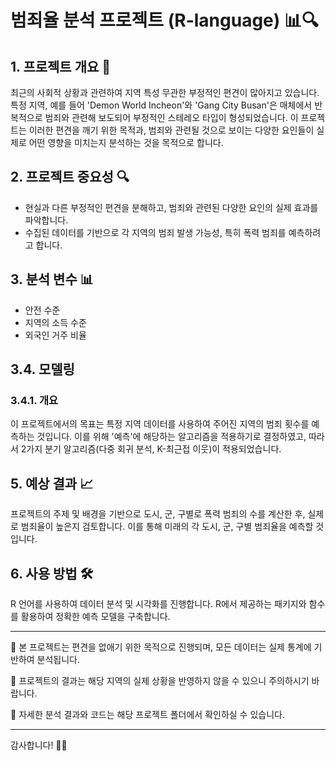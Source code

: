 # 범죄율 분석 프로젝트 (R-language) 📊🔍

## 1. 프로젝트 개요 📝

최근의 사회적 상황과 관련하여 지역 특성 무관한 부정적인 편견이 많아지고 있습니다. 특정 지역, 예를 들어 'Demon World Incheon'와 'Gang City Busan'은 매체에서 반복적으로 범죄와 관련해 보도되어 부정적인 스테레오 타입이 형성되었습니다. 이 프로젝트는 이러한 편견을 깨기 위한 목적과, 범죄와 관련될 것으로 보이는 다양한 요인들이 실제로 어떤 영향을 미치는지 분석하는 것을 목적으로 합니다.

## 2. 프로젝트 중요성 🔍

- 현실과 다른 부정적인 편견을 분해하고, 범죄와 관련된 다양한 요인의 실제 효과를 파악합니다.
- 수집된 데이터를 기반으로 각 지역의 범죄 발생 가능성, 특히 폭력 범죄를 예측하려고 합니다.

## 3. 분석 변수 📊

- 안전 수준
- 지역의 소득 수준
- 외국인 거주 비율

## 3.4. 모델링

### 3.4.1. 개요

이 프로젝트에서의 목표는 특정 지역 데이터를 사용하여 주어진 지역의 범죄 횟수를 예측하는 것입니다. 이를 위해 '예측'에 해당하는 알고리즘을 적용하기로 결정하였고, 따라서 2가지 분기 알고리즘(다중 회귀 분석, K-최근접 이웃)이 적용되었습니다.

## 5. 예상 결과 📈

프로젝트의 주제 및 배경을 기반으로 도시, 군, 구별로 폭력 범죄의 수를 계산한 후, 실제로 범죄율이 높은지 검토합니다. 이를 통해 미래의 각 도시, 군, 구별 범죄율을 예측할 것입니다.

## 6. 사용 방법 🛠️

R 언어를 사용하여 데이터 분석 및 시각화를 진행합니다. R에서 제공하는 패키지와 함수를 활용하여 정확한 예측 모델을 구축합니다.

---

📌 본 프로젝트는 편견을 없애기 위한 목적으로 진행되며, 모든 데이터는 실제 통계에 기반하여 분석됩니다. 

📌 프로젝트의 결과는 해당 지역의 실제 상황을 반영하지 않을 수 있으니 주의하시기 바랍니다.

📌 자세한 분석 결과와 코드는 해당 프로젝트 폴더에서 확인하실 수 있습니다.

---

감사합니다! 🙏🎉
